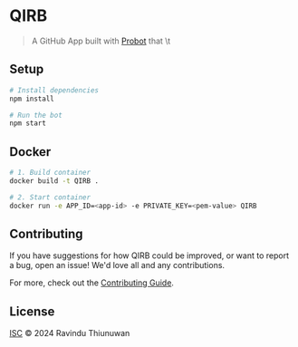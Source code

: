 # QIRB

> A GitHub App built with [Probot](https://github.com/probot/probot) that \t

## Setup

```sh
# Install dependencies
npm install

# Run the bot
npm start
```

## Docker

```sh
# 1. Build container
docker build -t QIRB .

# 2. Start container
docker run -e APP_ID=<app-id> -e PRIVATE_KEY=<pem-value> QIRB
```

## Contributing

If you have suggestions for how QIRB could be improved, or want to report a bug, open an issue! We'd love all and any contributions.

For more, check out the [Contributing Guide](CONTRIBUTING.md).

## License

[ISC](LICENSE) © 2024 Ravindu Thiunuwan
